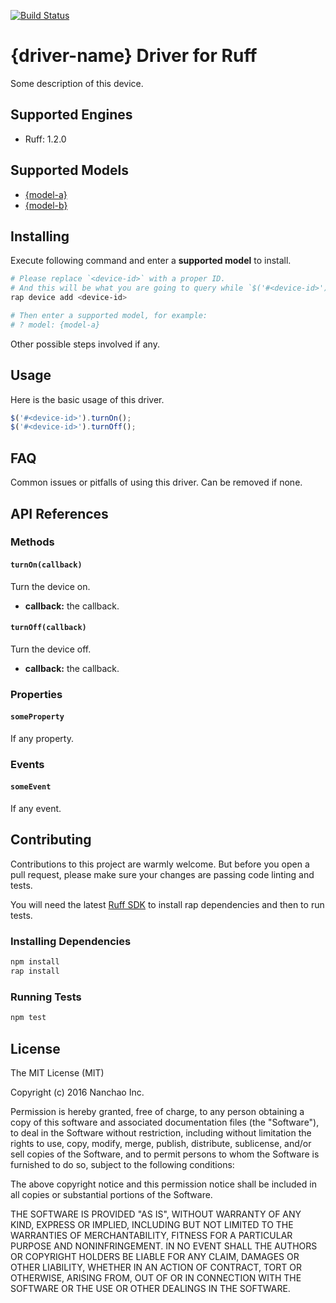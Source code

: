 [![Build Status](https://travis-ci.org/ruff-drivers/driver-template.svg)](https://travis-ci.org/ruff-drivers/driver-template)

# {driver-name} Driver for Ruff

Some description of this device.

## Supported Engines

* Ruff: 1.2.0

## Supported Models

- [{model-a}](https://rap.ruff.io/devices/{model-a})
- [{model-b}](https://rap.ruff.io/devices/{model-b})

## Installing

Execute following command and enter a **supported model** to install.

```sh
# Please replace `<device-id>` with a proper ID.
# And this will be what you are going to query while `$('#<device-id>')`.
rap device add <device-id>

# Then enter a supported model, for example:
# ? model: {model-a}
```

Other possible steps involved if any.

## Usage

Here is the basic usage of this driver.

```js
$('#<device-id>').turnOn();
$('#<device-id>').turnOff();
```

## FAQ

Common issues or pitfalls of using this driver. Can be removed if none.

## API References

### Methods

#### `turnOn(callback)`

Turn the device on.

- **callback:** the callback.

#### `turnOff(callback)`

Turn the device off.

- **callback:** the callback.

### Properties

#### `someProperty`

If any property.

### Events

#### `someEvent`

If any event.

## Contributing

Contributions to this project are warmly welcome. But before you open a pull request, please make sure your changes are passing code linting and tests.

You will need the latest [Ruff SDK](https://ruff.io/) to install rap dependencies and then to run tests.

### Installing Dependencies

```sh
npm install
rap install
```

### Running Tests

```sh
npm test
```

## License

The MIT License (MIT)

Copyright (c) 2016 Nanchao Inc.

Permission is hereby granted, free of charge, to any person obtaining a copy of this software and associated documentation files (the "Software"), to deal in the Software without restriction, including without limitation the rights to use, copy, modify, merge, publish, distribute, sublicense, and/or sell copies of the Software, and to permit persons to whom the Software is furnished to do so, subject to the following conditions:

The above copyright notice and this permission notice shall be included in all copies or substantial portions of the Software.

THE SOFTWARE IS PROVIDED "AS IS", WITHOUT WARRANTY OF ANY KIND, EXPRESS OR IMPLIED, INCLUDING BUT NOT LIMITED TO THE WARRANTIES OF MERCHANTABILITY, FITNESS FOR A PARTICULAR PURPOSE AND NONINFRINGEMENT. IN NO EVENT SHALL THE AUTHORS OR COPYRIGHT HOLDERS BE LIABLE FOR ANY CLAIM, DAMAGES OR OTHER LIABILITY, WHETHER IN AN ACTION OF CONTRACT, TORT OR OTHERWISE, ARISING FROM, OUT OF OR IN CONNECTION WITH THE SOFTWARE OR THE USE OR OTHER DEALINGS IN THE SOFTWARE.
